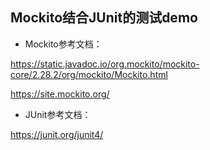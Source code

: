 ## Mockito结合JUnit的测试demo

* Mockito参考文档：

https://static.javadoc.io/org.mockito/mockito-core/2.28.2/org/mockito/Mockito.html

https://site.mockito.org/

* JUnit参考文档：

https://junit.org/junit4/